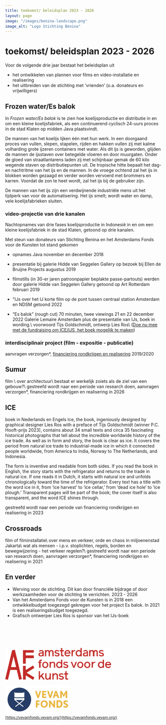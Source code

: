 ```yaml
---
title: toekomst/ beleidsplan 2023 - 2026
layout: page
image: "/images/benina-landscape.png"
image_alt: "Logo Stichting Benina"
---
```


# toekomst/ beleidsplan 2023 - 2026

Voor de volgende drie jaar bestaat het beleidsplan uit
* het ontwikkelen van plannen voor films en video-installatie en realisering
* het uitbreiden van de stichting met ‘vrienden’ (o.a. donateurs en vrijwilligers)


## Frozen water/Es balok

In *Frozen water/Es balok* is te zien hoe koelijsproductie en distributie in en om een kleine koelijsfabriek, als een continuerend cyclisch 24-uurs proces in de stad Klaten op midden Java plaatsvindt.

De mannen van het koelijs lijken één met hun werk. In een doorgaand proces van vullen, slepen, stapelen, rijden en hakken vullen zij met kalme volharding grote ijzeren containers met water. Als dit ijs is geworden, glijden de mannen de ijsstaven over betegelde vloeren en door muurgaten. Onder de gloed van straatlantarens laden zij met schijnbaar gemak de 60 kilo wegende staven op distributiepunten uit. De tropische hitte bepaalt het dag- en nachtritme van het ijs en de mannen. In de vroege ochtend zal het ijs in blokken worden gezaagd en verder worden vervoerd met brommers en karren. Voordat de zon te heet wordt, zal het ijs bij de gebruiker zijn.

De mannen van het ijs zijn een verdwijnende industriële mens uit het tijdperk van voor de automatisering. Het ijs smelt; wordt water en damp, vele koelijsfabrieken sluiten.

### video-projectie van drie kanalen

Nachtopnames van drie fases koelijsproductie in Indonesië in en om een kleine koelijsfabriek  in de stad Klaten, getoond op drie kanalen.

Met steun van donateurs van Stichting Benina en het Amsterdams Fonds voor de Kunsten tot stand gekomen

* opnames Java november en december 2018
* presentatie bij galerie Hidde van Seggelen Gallery op bezoek bij Ellen de Bruijne Projects augustus 2019

* filmstills (in 30-er jaren patroonpapier beplakte passe-partouts) werden door galerie Hidde van Seggelen Gallery getoond op Art Rotterdam februari 2019

* "IJs over het IJ korte film op de pont tussen centraal station Amsterdam en NDSM getoond 2022

* “Es balok” (rough cut) 70 minuten, twee viewings 21 en 22 december 2022 Galerie Lemaire Amsterdam plus de presentatie van IJs, boek in wording.\\
voorwoord Tijs Goldschmidt, ontwerp Lies Ros\\
([Doe nu mee met de fundraising om ICE/IJS, het boek mogelijk te maken](/actueel/2023-01-22-fundraising-ice-the-book/))

### interdisciplinair project (film - expositie - publicatie)
aanvragen verzorgen*, [financiering rondkrijgen en realisering](/donatie)
2019/2020

## Sumur

film \\
over architectuur\\
bestaat er werkelijk zoiets als de ziel van een gebouw?\\
gestreefd wordt naar een periode van research doen, aanvragen verzorgen*, financiering rondkrijgen en realisering in 2026

## ICE

boek in Nederlands en Engels
Ice, the book, ingeniously designed by graphical designer Lies Ros with a preface of Tijs Goldschmidt (winner P.C. Hooft-prijs 2023), contains about 34 small texts and circa 35 fascinating historical photographs that tell about the incredible worldwide history of the ice trade. As well as in form and story, the book is clear as ice. It covers the period from natural ice trade to industrial-made ice in which it connected people worldwide, from America to India, Norway to The Netherlands, and Indonesia.

The form is inventive and readable from both sides. If you read the book in English, the story starts with the refrigerator and returns to the trade in natural ice. If one reads it in Dutch, it starts with natural ice and unfolds chronologically toward the time of the refrigerator. Every text has a title with the word ice in it, from ‘ice harvest’ to ‘ice cellar,’ from ‘dead ice hole’ to ‘ice plough.’ Transparent pages will be part of the book; the cover itself is also transparent, and the word ICE shines through.

gestreefd wordt naar een periode van financiering rondkrijgen en realisering in 2023


## Crossroads

film of filminstallatie\\
over mens en verkeer, orde en chaos in miljoenenstad Jakarta\\
wat als mensen - i.p.v. stoplichten, regels, borden en bewegwijzering -  het verkeer regelen?\\
gestreefd wordt naar een periode van research doen, aanvragen verzorgen*, financiering rondkrijgen en realisering in
2021

## En verder

* Werving voor de stichting. Dit kan door financiële bijdrage of door werkzaamheden voor de stichting te verrichten. 2023 - 2026
* Van het Amsterdams Fonds voor de Kunsten is in 2018 een ontwikkelbudget toegezegd gekregen voor het project Es balok. In 2021 is een realiseringsbudget toegezegd.
* Grafisch ontwerper Lies Ros is sponsor van het IJs-boek

<br><br><br><br>
<div class="flexbox">

[<img width="342" class="donor-logo" alt="Logo Tungsten Pro" src="/images/afk-logo.svg">](https://www.amsterdamsfondsvoordekunst.nl/)

[<img width="210" class="donor-logo" alt="Logo Stichting VEVAM Fonds (SVF)" src="/images/vevam-fonds-logo.jpg">](https://vevamfonds.vevam.org/)
<br><small>[https://vevamfonds.vevam.org/](https://vevamfonds.vevam.org/)</small>

</div>

